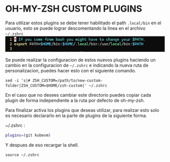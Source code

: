 # OH-MY-ZSH CUSTOM PLUGINS

Para utilizar estos plugins se debe tener habilitado el path `.local/bin` en el usuario, esto se puede lograr descomentando la linea en el archivo `~/.zshrc`
![alt text](images/image.png)

Se puede realizar la configuracion de estos nuevos plugins haciendo un cambio en la configuracion de `~/.zshrc` e indicando la nueva ruta de personalizacion, puedes hacer esto con el siguiente comando.

```shell
sed -i 's|# ZSH_CUSTOM=/path/to/new-custom-folder|ZSH_CUSTOM=$HOME/zsh-custom|' ~/.zshrc
```

En el caso que no desees cambiar este directorio puedes copiar cada plugin de forma independiente a la ruta por defecto de oh-my-zsh.

Para finalizar activa los plugins que deseas utilizar, para realizar esto solo es necesario declararlo en la parte de plugins de la siguiente forma.

~/.zshrc :
```zsh
plugins=(git kubevm)
```

Y despues de eso recargar la shell.

```shell
source ~/.zshrc
```